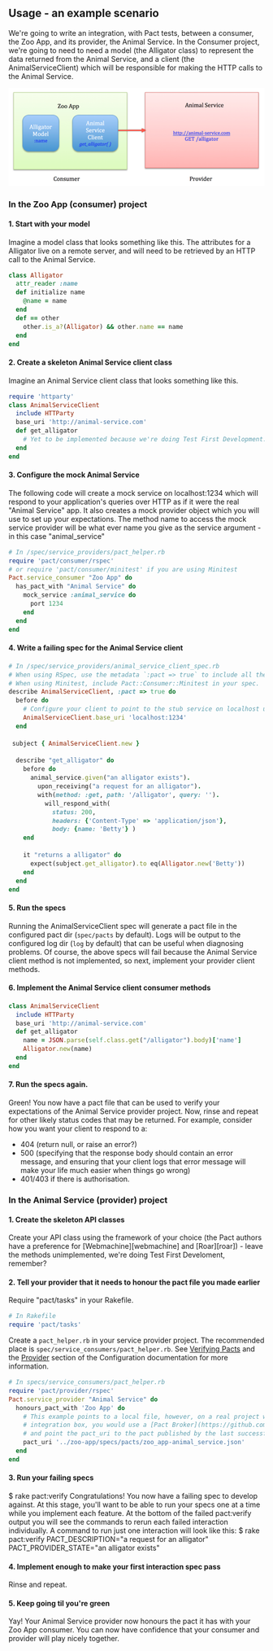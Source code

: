 ## Usage - an example scenario
We're going to write an integration, with Pact tests, between a consumer, the Zoo App, and its provider, the Animal Service. In the Consumer project, we're going to need to need a model (the Alligator class) to represent the data returned from the Animal Service, and a client (the AnimalServiceClient) which will be responsible for making the HTTP calls to the Animal Service.

![Example](/assets/zoo_app-animal_service.png)

### In the Zoo App (consumer) project
#### 1. Start with your model
Imagine a model class that looks something like this. The attributes for a Alligator live on a remote server, and will need to be retrieved by an HTTP call to the Animal Service.
```ruby
class Alligator
  attr_reader :name
  def initialize name
    @name = name
  end
  def == other
    other.is_a?(Alligator) && other.name == name
  end
end
```
#### 2. Create a skeleton Animal Service client class
Imagine an Animal Service client class that looks something like this.
```ruby
require 'httparty'
class AnimalServiceClient
  include HTTParty
  base_uri 'http://animal-service.com'
  def get_alligator
    # Yet to be implemented because we're doing Test First Development...
  end
end
```
#### 3. Configure the mock Animal Service
The following code will create a mock service on localhost:1234 which will respond to your application's queries over HTTP as if it were the real "Animal Service" app. It also creates a mock provider object which you will use to set up your expectations. The method name to access the mock service provider will be what ever name you give as the service argument - in this case "animal_service"
```ruby
# In /spec/service_providers/pact_helper.rb
require 'pact/consumer/rspec'
# or require 'pact/consumer/minitest' if you are using Minitest
Pact.service_consumer "Zoo App" do
  has_pact_with "Animal Service" do
    mock_service :animal_service do
      port 1234
    end
  end
end
```
#### 4. Write a failing spec for the Animal Service client
```ruby
# In /spec/service_providers/animal_service_client_spec.rb
# When using RSpec, use the metadata `:pact => true` to include all the pact functionality in your spec.
# When using Minitest, include Pact::Consumer::Minitest in your spec.
describe AnimalServiceClient, :pact => true do
  before do
    # Configure your client to point to the stub service on localhost using the port you have specified
    AnimalServiceClient.base_uri 'localhost:1234'
  end

 subject { AnimalServiceClient.new }

  describe "get_alligator" do
    before do
      animal_service.given("an alligator exists").
        upon_receiving("a request for an alligator").
        with(method: :get, path: '/alligator', query: '').
          will_respond_with(
            status: 200,
            headers: {'Content-Type' => 'application/json'},
            body: {name: 'Betty'} )
    end

    it "returns a alligator" do
      expect(subject.get_alligator).to eq(Alligator.new('Betty'))
    end
  end
end
```
#### 5. Run the specs
Running the AnimalServiceClient spec will generate a pact file in the configured pact dir (`spec/pacts` by default).
Logs will be output to the configured log dir (`log` by default) that can be useful when diagnosing problems.
Of course, the above specs will fail because the Animal Service client method is not implemented, so next, implement your provider client methods.
#### 6. Implement the Animal Service client consumer methods
```ruby
class AnimalServiceClient
  include HTTParty
  base_uri 'http://animal-service.com'
  def get_alligator
    name = JSON.parse(self.class.get("/alligator").body)['name']
    Alligator.new(name)
  end
end
```
#### 7. Run the specs again.
Green! You now have a pact file that can be used to verify your expectations of the Animal Service provider project.
Now, rinse and repeat for other likely status codes that may be returned. For example, consider how you want your client to respond to a:
* 404 (return null, or raise an error?)
* 500 (specifying that the response body should contain an error message, and ensuring that your client logs that error message will make your life much easier when things go wrong)
* 401/403 if there is authorisation.
### In the Animal Service (provider) project
#### 1. Create the skeleton API classes
Create your API class using the framework of your choice (the Pact authors have a preference for [Webmachine][webmachine] and [Roar][roar]) - leave the methods unimplemented, we're doing Test First Develoment, remember?
#### 2. Tell your provider that it needs to honour the pact file you made earlier
Require "pact/tasks" in your Rakefile.
```ruby
# In Rakefile
require 'pact/tasks'
```
Create a `pact_helper.rb` in your service provider project. The recommended place is `spec/service_consumers/pact_helper.rb`.
See [Verifying Pacts](https://github.com/realestate-com-au/pact/wiki/Verifying-pacts) and the [Provider](documentation/configuration.md#provider) section of the Configuration documentation for more information.
```ruby
# In specs/service_consumers/pact_helper.rb
require 'pact/provider/rspec'
Pact.service_provider "Animal Service" do
  honours_pact_with 'Zoo App' do
    # This example points to a local file, however, on a real project with a continuous
    # integration box, you would use a [Pact Broker](https://github.com/bethesque/pact_broker) or publish your pacts as artifacts,
    # and point the pact_uri to the pact published by the last successful build.
    pact_uri '../zoo-app/specs/pacts/zoo_app-animal_service.json'
  end
end
```
#### 3. Run your failing specs
 $ rake pact:verify
Congratulations! You now have a failing spec to develop against.
At this stage, you'll want to be able to run your specs one at a time while you implement each feature. At the bottom of the failed pact:verify output you will see the commands to rerun each failed interaction individually. A command to run just one interaction will look like this:
 $ rake pact:verify PACT_DESCRIPTION="a request for an alligator" PACT_PROVIDER_STATE="an alligator exists"
#### 4. Implement enough to make your first interaction spec pass
Rinse and repeat.
#### 5. Keep going til you're green
Yay! Your Animal Service provider now honours the pact it has with your Zoo App consumer. You can now have confidence that your consumer and provider will play nicely together.
